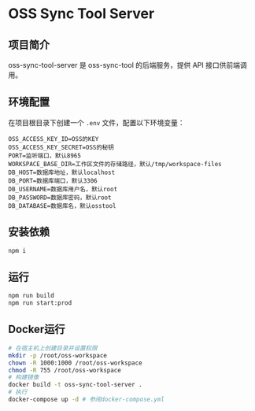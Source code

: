 # OSS Sync Tool Server

## 项目简介
oss-sync-tool-server 是 oss-sync-tool 的后端服务，提供 API 接口供前端调用。

## 环境配置
在项目根目录下创建一个 `.env` 文件，配置以下环境变量：

```env
OSS_ACCESS_KEY_ID=OSS的KEY
OSS_ACCESS_KEY_SECRET=OSS的秘钥
PORT=监听端口，默认8965
WORKSPACE_BASE_DIR=工作区文件的存储路径，默认/tmp/workspace-files
DB_HOST=数据库地址，默认localhost
DB_PORT=数据库端口，默认3306
DB_USERNAME=数据库用户名，默认root
DB_PASSWORD=数据库密码，默认root
DB_DATABASE=数据库名，默认osstool
```

## 安装依赖

```bash
npm i
```

## 运行
```bash
npm run build
npm run start:prod
```

## Docker运行

```bash
# 在宿主机上创建目录并设置权限
mkdir -p /root/oss-workspace
chown -R 1000:1000 /root/oss-workspace  
chmod -R 755 /root/oss-workspace
# 构建镜像
docker build -t oss-sync-tool-server .
# 执行
docker-compose up -d # 参阅docker-compose.yml
```